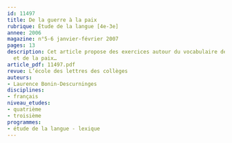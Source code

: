 ```yaml
---
id: 11497
title: De la guerre à la paix
rubrique: Étude de la langue [4e-3e]
annee: 2006
magazine: n°5-6 janvier-février 2007
pages: 13
description: Cet article propose des exercices autour du vocabulaire de la guerre
  et de la paix…
article_pdf: 11497.pdf
revue: L’école des lettres des collèges
auteurs:
- Laurence Bonin-Descurninges
disciplines:
- français
niveau_etudes:
- quatrième
- troisième
programmes:
- étude de la langue - lexique
---
```

